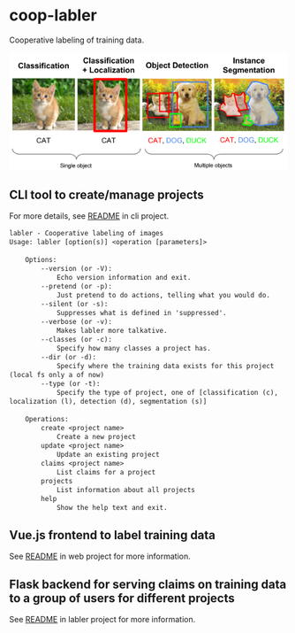 # coop-labler

Cooperative labeling of training data.

![Project Types](docs/project-types.png)

## CLI tool to create/manage projects

For more details, see [README](labler/cli/README.md) in cli project.

    labler - Cooperative labeling of images
    Usage: labler [option(s)] <operation [parameters]>

        Options:
            --version (or -V):
                Echo version information and exit.
            --pretend (or -p):
                Just pretend to do actions, telling what you would do.
            --silent (or -s):
                Suppresses what is defined in 'suppressed'.
            --verbose (or -v):
                Makes labler more talkative.
            --classes (or -c):
                Specify how many classes a project has.
            --dir (or -d):
                Specify where the training data exists for this project (local fs only a of now) 
            --type (or -t):
                Specify the type of project, one of [classification (c), localization (l), detection (d), segmentation (s)]

        Operations:
            create <project name>
                Create a new project
            update <project name>
                Update an existing project
            claims <project name>
                List claims for a project
            projects
                List information about all projects
            help
                Show the help text and exit.

## Vue.js frontend to label training data

See [README](web/README.md) in web project for more information.

## Flask backend for serving claims on training data to a group of users for different projects

See [README](labler/README.md) in labler project for more information.
